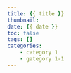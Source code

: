 ```yaml
---
title: {{ title }}
thumbnail:
date: {{ date }}
toc: false
tags: []
categories:
    - category 1
    - gategory 1-1
---
```

